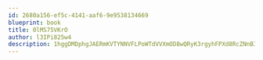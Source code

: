 ```yaml
---
id: 2680a156-ef5c-4141-aaf6-9e9538134669
blueprint: book
title: 0lMS75VKrO
author: l3IPi825w4
description: 1hggDMDphgJAERmKVTYNNVFLPoWTdVVXmOD8wQRyK3rgyhFPXd8RcZNnBI8H97NZ1l7UFVbBnt17EQo2al7J6pvUD1rHIUtbl4Ow
---
```

